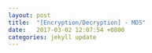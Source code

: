 ```yaml
---
layout: post
title:  "[Encryption/Decryption] - MD5"
date:   2017-03-02 12:07:54 +0800
categories: jekyll update
---
```


